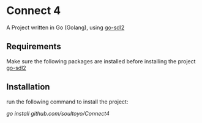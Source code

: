 # Connect 4
A Project written in Go (Golang), using [go-sdl2](https://github.com/veandco/go-sdl2)

## Requirements
Make sure the following packages are installed before installing the project
[go-sdl2](https://github.com/veandco/go-sdl2)


## Installation
run the following command to install the project:

*go install github.com/soultoyo/Connect4*